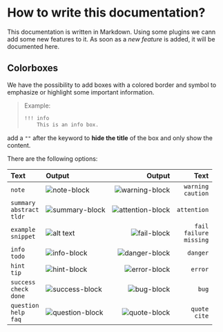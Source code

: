 # How to write this documentation?

This documentation is written in Markdown.
Using some plugins we cann add some new features to it.
As soon as a _new feature_ is added, it will be documented here.

## Colorboxes

We have the possibility to add boxes with a colored border and symbol to emphasize or highlight some important information.

> Example:
>
> ```markdown
> !!! info
>     This is an info box.
> ```

add a `""` after the keyword to **hide the title** of the box and only show the content.

There are the following options:

| Text                                  | Output                                                                       |                                                                         Output |                                 Text |
| :------------------------------------ | :--------------------------------------------------------------------------- | -----------------------------------------------------------------------------: | -----------------------------------: |
| `note`                                | ![note-block](../assets/images/avif/how-to-write-doc/note-block.png)         |     ![warning-block](../assets/images/avif/how-to-write-doc/warning-block.png) |             `warning` <br> `caution` |
| `summary` <br> `abstract` <br> `tldr` | ![summary-block](../assets/images/avif/how-to-write-doc/summary-block.png)   | ![attention-block](../assets/images/avif/how-to-write-doc/attention-block.png) |                          `attention` |
| `example` <br> `snippet`              | ![alt text](../assets/images/avif/how-to-write-doc/example-block.png)        |           ![fail-block](../assets/images/avif/how-to-write-doc/fail-block.png) | `fail` <br> `failure` <br> `missing` |
| `info`<br> `todo`                     | ![info-block](../assets/images/avif/how-to-write-doc/info-block.png)         |       ![danger-block](../assets/images/avif/how-to-write-doc/danger-block.png) |                             `danger` |
| `hint`<br> `tip`                      | ![hint-block](../assets/images/avif/how-to-write-doc/hint-block.png)         |         ![error-block](../assets/images/avif/how-to-write-doc/error-block.png) |                              `error` |
| `success` <br> `check` <br> `done`    | ![success-block](../assets/images/avif/how-to-write-doc/success-block.png)   |             ![bug-block](../assets/images/avif/how-to-write-doc/bug-block.png) |                                `bug` |
| `question` <br> `help` <br> `faq`     | ![question-block](../assets/images/avif/how-to-write-doc/question-block.png) |         ![quote-block](../assets/images/avif/how-to-write-doc/quote-block.png) |                  `quote` <br> `cite` |

